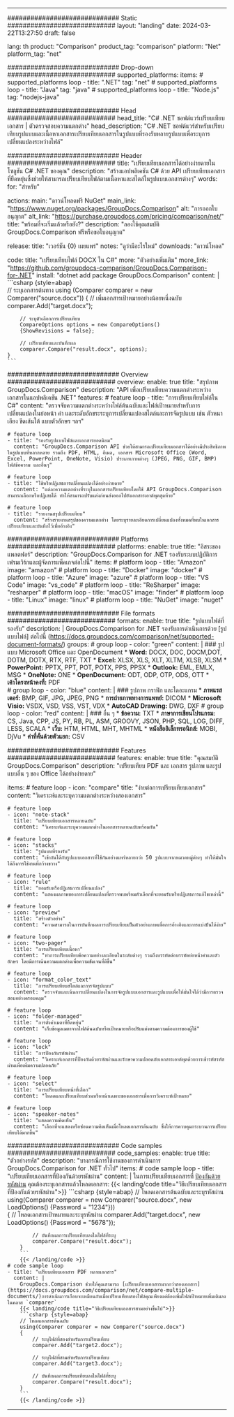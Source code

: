 
---
############################# Static ############################
layout: "landing"
date: 2024-03-22T13:27:50
draft: false

lang: th
product: "Comparison"
product_tag: "comparison"
platform: "Net"
platform_tag: "net"

############################# Drop-down ############################
supported_platforms:
  items:
    # supported_platforms loop
    - title: ".NET"
      tag: "net"
    # supported_platforms loop
    - title: "Java"
      tag: "java"
    # supported_platforms loop
    - title: "Node.js"
      tag: "nodejs-java"

############################# Head ############################
head_title: "C# .NET ซอฟต์แวร์เปรียบเทียบเอกสาร | ตัวตรวจสอบความแตกต่าง"
head_description: "C# .NET ซอฟต์แวร์สำหรับเปรียบเทียบรูปแบบและเนื้อหาเอกสารเปรียบเทียบเอกสารในรูปแบบที่รองรับหลายรูปแบบเพื่อระบุการเปลี่ยนแปลงระหว่างไฟล์"

############################# Header ############################
title: "เปรียบเทียบเอกสารได้อย่างง่ายดายในโซลูชัน C# .NET ของคุณ"
description: "สร้างแอปพลิเคชัน C# ด้วย API เปรียบเทียบเอกสารที่ยืดหยุ่นซึ่งช่วยให้สามารถเปรียบเทียบไฟล์ตามเนื้อหาและสไตล์ในรูปแบบเอกสารต่างๆ"
words:
  for: "สำหรับ"

actions:
  main: "ดาวน์โหลดฟรี NuGet"
  main_link: "https://www.nuget.org/packages/GroupDocs.Comparison"
  alt: "การออกใบอนุญาต"
  alt_link: "https://purchase.groupdocs.com/pricing/comparison/net/"
  title: "พร้อมที่จะเริ่มแล้วหรือยัง?"
  description: "ลองใช้คุณสมบัติ GroupDocs.Comparison ฟรีหรือขอใบอนุญาต"

release:
  title: "เวอร์ชัน {0} เผยแพร่"
  notes: "ดูว่ามีอะไรใหม่"
  downloads: "ดาวน์โหลด"

code:
  title: "เปรียบเทียบไฟล์ DOCX ใน C#"
  more: "ตัวอย่างเพิ่มเติม"
  more_link: "https://github.com/groupdocs-comparison/GroupDocs.Comparison-for-.NET"
  install: "dotnet add package GroupDocs.Comparison"
  content: |
    ```csharp {style=abap}   
    // ระบุเอกสารต้นทาง
    using (Comparer comparer = new Comparer("source.docx"))
    {
        // เพิ่มเอกสารเป้าหมายอย่างน้อยหนึ่งฉบับ
        comparer.Add("target.docx");

        // ระบุตัวเลือกการเปรียบเทียบ
        CompareOptions options = new CompareOptions() 
        {ShowRevisions = false};

        // เปรียบเทียบและบันทึกผล
        comparer.Compare("result.docx", options);
    }
    ```

############################# Overview ############################
overview:
  enable: true
  title: "สรุปภาพ GroupDocs.Comparison"
  description: "API เพื่อเปรียบเทียบความแตกต่างระหว่างเอกสารในแอปพลิเคชัน .NET"
  features:
    # feature loop
    - title: "การเปรียบเทียบไฟล์ใน C#"
      content: "ตรวจจับความแตกต่างระหว่างไฟล์ต้นฉบับและไฟล์เป้าหมายสำหรับการเปลี่ยนแปลงในย่อหน้า คำ และระดับอักขระระบุการเปลี่ยนแปลงสไตล์และการจัดรูปแบบ เช่น ตัวหนา เอียง ขีดเส้นใต้ แบบตัวอักษร ฯลฯ"

    # feature loop
    - title: "รองรับรูปแบบไฟล์และเอกสารยอดนิยม"
      content: "GroupDocs.Comparison API ช่วยให้สามารถเปรียบเทียบเอกสารได้อย่างมีประสิทธิภาพในรูปแบบที่หลากหลาย รวมถึง PDF, HTML, อีเมล, เอกสาร Microsoft Office (Word, Excel, PowerPoint, OneNote, Visio) ประเภทภาพต่างๆ (JPEG, PNG, GIF, BMP) ไฟล์ข้อความ และอื่นๆ"

    # feature loop
    - title: "ใช้หรือปฏิเสธการเปลี่ยนแปลงได้อย่างง่ายดาย"
      content: "แต่ละความแตกต่างที่ระบุในเอกสารเปรียบเทียบโดยใช้ API GroupDocs.Comparison สามารถเลือกหรือปฏิเสธได้ ทำให้สามารถปรับแต่งก่อนส่งออกไปยังเอกสารเอาต์พุตสุดท้าย"

    # feature loop
    - title: "รายงานสรุปเปรียบเทียบ"
      content: "สร้างรายงานสรุปของความแตกต่าง โดยระบุรายละเอียดการเปลี่ยนแปลงทั้งหมดที่พบในเอกสารเปรียบเทียบและบันทึกไว้เพื่ออ้างอิง"

############################# Platforms ############################
platforms:
  enable: true
  title: "อิสระของแพลตฟอร์"
  description: "GroupDocs.Comparison for .NET รองรับระบบปฏิบัติการ เฟรมเวิร์กและผู้จัดการแพ็คเกจต่อไปนี้"
  items:
    # platform loop
    - title: "Amazon"
      image: "amazon"
    # platform loop
    - title: "Docker"
      image: "docker"
    # platform loop
    - title: "Azure"
      image: "azure"
    # platform loop
    - title: "VS Code"
      image: "vs_code"
    # platform loop
    - title: "ReSharper"
      image: "resharper"
    # platform loop
    - title: "macOS"
      image: "finder"
    # platform loop
    - title: "Linux"
      image: "linux"
    # platform loop
    - title: "NuGet"
      image: "nuget"

############################# File formats ############################
formats:
  enable: true
  title: "รูปแบบไฟล์ที่รองรับ"
  description: |
    GroupDocs.Comparison for .NET รองรับการดำเนินการด้วย [รูปแบบไฟล์] ต่อไปนี้ (https://docs.groupdocs.com/comparison/net/supported-document-formats/)
  groups:
    # group loop
    - color: "green"
      content: |
        ### รูปแบบ Microsoft Office และ OpenDocument
        * **Word:** DOCX, DOC, DOCM,DOT, DOTM, DOTX, RTX, RTF, TXT
        * **Excel:** XLSX, XLS, XLT, XLTM, XLSB, XLSM
        * **PowerPoint:** PPTX, PPT, POT, POTX, PPS, PPSX
        * **Outlook:** EML, EMLX, MSG
        * **OneNote:** ONE
        * **OpenDocument:** ODT, ODP, OTP, ODS, OTT
        * **เค้าโครงหน้าคงที่:** PDF        
    # group loop
    - color: "blue"
      content: |
        ### รูปภาพ กราฟิก และไดอะแกรม
        * **ภาพแรสเตอร์:** BMP, GIF, JPG, JPEG, PNG
        * **การถ่ายภาพทางการแพทย์:** DICOM
        * **Microsoft Visio:** VSDX, VSD, VSS, VST, VDX
        * **AutoCAD Drawing:** DWG, DXF
      # group loop
    - color: "red"
      content: |
        ### อื่น ๆ
        * **ข้อความ:** TXT
        * **ภาษาการเขียนโปรแกรม:** CS, Java, CPP, JS, PY, RB, PL, ASM, GROOVY, JSON, PHP, SQL, LOG, DIFF, LESS, SCALA
        * **เว็บ:** HTM, HTML, MHT, MHTML
        * **หนังสืออิเล็กทรอนิกส์:** MOBI, DjVu
        * **ค่าที่คั่นด้วยตัวแยก:** CSV

############################# Features ############################
features:
  enable: true
  title: "คุณสมบัติ GroupDocs.Comparison"
  description: "เปรียบเทียบ PDF และ เอกสาร รูปภาพ และรูปแบบอื่น ๆ ของ Office ได้อย่างง่ายดาย"

  items:
    # feature loop
    - icon: "compare"
      title: "ง่ายต่อการเปรียบเทียบเอกสาร"
      content: "วิเคราะห์และระบุความแตกต่างระหว่างสองเอกสาร"

    # feature loop
    - icon: "note-stack"
      title: "เปรียบเทียบเอกสารหลายฉบับ"
      content: "วิเคราะห์และระบุความแตกต่างในเอกสารหลายฉบับพร้อมกัน"

    # feature loop
    - icon: "stacks"
      title: "รูปแบบที่รองรับ"
      content: "เข้ากันได้กับรูปแบบเอกสารที่ใช้กันอย่างแพร่หลายกว่า 50 รูปแบบจากหมวดหมู่ต่างๆ ทำให้มั่นใจได้ถึงการใช้งานที่กว้างขวาง"

    # feature loop
    - icon: "rule"
      title: "ยอมรับหรือปฏิเสธการเปลี่ยนแปลง"
      content: "แสดงผลภาพของการเปลี่ยนแปลงที่ตรวจพบพร้อมตัวเลือกที่จะยอมรับหรือปฏิเสธการแก้ไขเหล่านี้"

    # feature loop
    - icon: "preview"
      title: "สร้างตัวอย่าง"
      content: "ความสามารถในการบันทึกผลการเปรียบเทียบเป็นตัวอย่างภาพเพื่อการอ้างอิงและการแบ่งปันได้ง่าย"

    # feature loop
    - icon: "two-pager"
      title: "การเปรียบเทียบเนื้อหา"
      content: "ทำการเปรียบเทียบข้อความอย่างละเอียดในระดับต่างๆ รวมถึงบรรทัดต่อบรรทัดย่อหน้าคำและตัวอักษร โดยมีการเน้นความแตกต่างเพื่อความชัดเจนที่ดีขึ้น"

    # feature loop
    - icon: "format_color_text"
      title: "การเปรียบเทียบสไตล์และการจัดรูปแบบ"
      content: "ตรวจจับและเน้นการเปลี่ยนแปลงในการจัดรูปแบบเอกสารและรูปแบบเพื่อให้มั่นใจได้ว่ามีการตรวจสอบอย่างครอบคลุม"

    # feature loop
    - icon: "folder-managed"
      title: "การตั้งค่าเมตาที่ยืดหยุ่น"
      content: "เก็บข้อมูลเมตาจากไฟล์ต้นฉบับหรือเป้าหมายหรือปรับแต่งตามความต้องการของผู้ใช้"

    # feature loop
    - icon: "lock"
      title: "การป้องกันรหัสผ่าน"
      content: "วิเคราะห์เอกสารที่ป้องกันด้วยรหัสผ่านและรักษาความปลอดภัยเอกสารเอาต์พุตด้วยการเข้ารหัสรหัสผ่านเพื่อเพิ่มความปลอดภัย"

    # feature loop
    - icon: "select"
      title: "การเปรียบเทียบหน้าที่เลือก"
      content: "โหลดและเปรียบเทียบส่วนหรือหน้าเฉพาะของเอกสารเพื่อการวิเคราะห์เป้าหมาย"

    # feature loop
    - icon: "speaker-notes"
      title: "แสดงความคิดเห็น"
      content: "เลือกที่จะแสดงหรือซ่อนความคิดเห็นเมื่อโหลดเอกสารต้นฉบับ ซึ่งให้การควบคุมกระบวนการเปรียบเทียบได้มากขึ้น"

############################# Code samples ############################
code_samples:
  enable: true
  title: "ตัวอย่างรหัส"
  description: "บางกรณีการใช้งานของการดำเนินการ GroupDocs.Comparison for .NET ทั่วไป"
  items:
    # code sample loop
    - title: "เปรียบเทียบเอกสารที่ป้องกันด้วยรหัสผ่าน"
      content: |
        ในการเปรียบเทียบเอกสารที่ [ป้องกันด้วยรหัสผ่าน](https://docs.groupdocs.com/comparison/net/load-password-protected-documents/) คุณต้องระบุเอกสารแล้วโหลดเอกสาร:
        {{< landing/code title="วิธีเปรียบเทียบเอกสารที่ป้องกันด้วยรหัสผ่าน">}}
        ```csharp {style=abap}
        // โหลดเอกสารต้นฉบับและระบุรหัสผ่าน
        using(Comparer comparer = new Comparer("source.docx", new LoadOptions() {Password = "1234"}))  
        {
            // โหลดเอกสารเป้าหมายและระบุรหัสผ่าน
            comparer.Add("target.docx", new LoadOptions() {Password = "5678"});

            // บันทึกผลการเปรียบเทียบลงในไฟล์ที่ระบุ
            comparer.Compare("result.docx");
        }
        ```
        {{< /landing/code >}}
    # code sample loop
    - title: "เปรียบเทียบเอกสาร PDF หลายเอกสาร"
      content: |
        GroupDocs.Comparison ช่วยให้คุณสามารถ [เปรียบเทียบเอกสารมากกว่าสองเอกสาร](https://docs.groupdocs.com/comparison/net/compare-multiple-documents/)การดำเนินการเกือบจะเหมือนกับเมื่อเปรียบเทียบสองไฟล์คุณเพียงแค่ต้องเพิ่มไฟล์เป้าหมายเพิ่มเติมลงในคลาส `comparer`
        {{< landing/code title="วิธีเปรียบเทียบเอกสารสามอย่างขึ้นไป">}}
        ```csharp {style=abap}   
        // โหลดเอกสารต้นฉบับ
        using(Comparer comparer = new Comparer("source.docx") 
        {
            // ระบุไฟล์ที่สองสำหรับการเปรียบเทียบ
            comparer.Add("target2.docx");
            
            // ระบุไฟล์ที่สามสำหรับการเปรียบเทียบ
            comparer.Add("target3.docx");
            
            // บันทึกผลการเปรียบเทียบลงในไฟล์ที่ระบุ
            comparer.Compare("result.docx");
        }
        ```
        {{< /landing/code >}}

---
